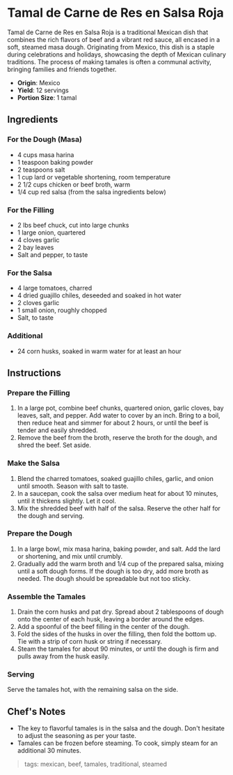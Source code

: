 # Tamal de Carne de Res en Salsa Roja

Tamal de Carne de Res en Salsa Roja is a traditional Mexican dish that combines the rich flavors of beef and a vibrant red sauce, all encased in a soft, steamed masa dough. Originating from Mexico, this dish is a staple during celebrations and holidays, showcasing the depth of Mexican culinary traditions. The process of making tamales is often a communal activity, bringing families and friends together.

- **Origin**: Mexico
- **Yield**: 12 servings
- **Portion Size**: 1 tamal

## Ingredients

### For the Dough (Masa)
- 4 cups masa harina
- 1 teaspoon baking powder
- 2 teaspoons salt
- 1 cup lard or vegetable shortening, room temperature
- 2 1/2 cups chicken or beef broth, warm
- 1/4 cup red salsa (from the salsa ingredients below)

### For the Filling
- 2 lbs beef chuck, cut into large chunks
- 1 large onion, quartered
- 4 cloves garlic
- 2 bay leaves
- Salt and pepper, to taste

### For the Salsa
- 4 large tomatoes, charred
- 4 dried guajillo chiles, deseeded and soaked in hot water
- 2 cloves garlic
- 1 small onion, roughly chopped
- Salt, to taste

### Additional
- 24 corn husks, soaked in warm water for at least an hour

## Instructions

### Prepare the Filling
1. In a large pot, combine beef chunks, quartered onion, garlic cloves, bay leaves, salt, and pepper. Add water to cover by an inch. Bring to a boil, then reduce heat and simmer for about 2 hours, or until the beef is tender and easily shredded.
2. Remove the beef from the broth, reserve the broth for the dough, and shred the beef. Set aside.

### Make the Salsa
1. Blend the charred tomatoes, soaked guajillo chiles, garlic, and onion until smooth. Season with salt to taste.
2. In a saucepan, cook the salsa over medium heat for about 10 minutes, until it thickens slightly. Let it cool.
3. Mix the shredded beef with half of the salsa. Reserve the other half for the dough and serving.

### Prepare the Dough
1. In a large bowl, mix masa harina, baking powder, and salt. Add the lard or shortening, and mix until crumbly.
2. Gradually add the warm broth and 1/4 cup of the prepared salsa, mixing until a soft dough forms. If the dough is too dry, add more broth as needed. The dough should be spreadable but not too sticky.

### Assemble the Tamales
1. Drain the corn husks and pat dry. Spread about 2 tablespoons of dough onto the center of each husk, leaving a border around the edges.
2. Add a spoonful of the beef filling in the center of the dough.
3. Fold the sides of the husks in over the filling, then fold the bottom up. Tie with a strip of corn husk or string if necessary.
4. Steam the tamales for about 90 minutes, or until the dough is firm and pulls away from the husk easily.

### Serving
Serve the tamales hot, with the remaining salsa on the side.

## Chef's Notes
- The key to flavorful tamales is in the salsa and the dough. Don't hesitate to adjust the seasoning as per your taste.
- Tamales can be frozen before steaming. To cook, simply steam for an additional 30 minutes.

> tags: mexican, beef, tamales, traditional, steamed